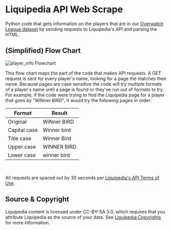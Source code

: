 # Liquipedia API Web Scrape
Python code that gets information on the players that are in our [Overwatch League dataset](https://github.com/mtollefsen/overwatch-league-data-projects/tree/main/Data%20Cleanup) by sending requests to Liquipedia's API and parsing the HTML.

## (Simplified) Flow Chart
![player_info Flowchart](https://user-images.githubusercontent.com/97869630/156086689-24c7ee98-da6f-4e35-a83e-d993c63836a9.png) <br>

This flow chart maps the part of the code that makes API requests. A GET request is sent for every player's name, looking for a page the matches their name. Because pages are case sensitive the code will try multiple formats of a player's name until a page is found or they've run out of formats to try. For example, if the code were trying to find the Liquipedia page for a player that goes by "WiNner BIRD", it would try the following pages in order:
 
 |    Format    |    Result   |
 |--------------|-------------|
 | Original     | WiNner BIRD |
 | Capital case | Winner bird |
 | Title case   | Winner Bird |
 | Upper case   | WINNER BIRD |
 | Lower case   | winner bird |
<br>

All requests are spaced out by 30 seconds per [Liquipedia's API Terms of Use](https://liquipedia.net/api-terms-of-use).


## Source & Copyright
Liquipedia content is licensed under CC-BY-SA 3.0, which requires that you attribute Liquipedia as the source of your data. See [Liquipedia:Copyrights](https://liquipedia.net/commons/Liquipedia:Copyrights) for more information.
